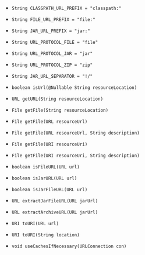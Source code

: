 
- `String CLASSPATH_URL_PREFIX = "classpath:"`
- `String FILE_URL_PREFIX = "file:"`
- `String JAR_URL_PREFIX = "jar:"`
- `String URL_PROTOCOL_FILE = "file"`
- `String URL_PROTOCOL_JAR = "jar"`
- `String URL_PROTOCOL_ZIP = "zip"`
- `String JAR_URL_SEPARATOR = "!/"`

- `boolean isUrl(@Nullable String resourceLocation)`
- `URL getURL(String resourceLocation)`
- `File getFile(String resourceLocation)`
- `File getFile(URL resourceUrl)`
- `File getFile(URL resourceUrl, String description)`
- `File getFile(URI resourceUri)`
- `File getFile(URI resourceUri, String description)`
- `boolean isFileURL(URL url)`
- `boolean isJarURL(URL url)`
- `boolean isJarFileURL(URL url)`
- `URL extractJarFileURL(URL jarUrl)`
- `URL extractArchiveURL(URL jarUrl)`
- `URI toURI(URL url)`
- `URI toURI(String location)`
- `void useCachesIfNecessary(URLConnection con)`